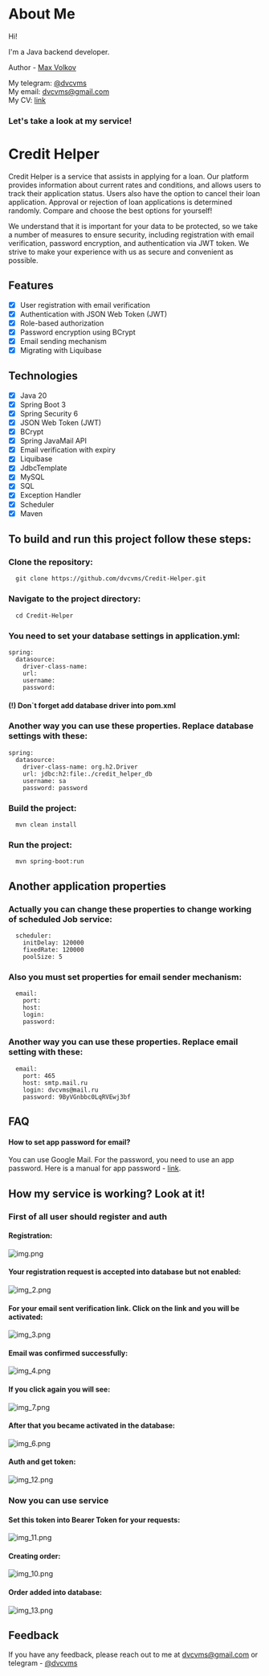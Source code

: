 # About Me

Hi!

I'm a Java backend developer.

Author - [Max Volkov](https://github.com/dvcvms)

My telegram: [@dvcvms](https://t.me/dvcvms)  
My email: dvcvms@gmail.com  
My CV: [link](https://drive.google.com/drive/folders/1KBKpWRn6xVJ4qnieDHj1ZdPkLpuxLJQX?usp=share_link)

### Let's take a look at my service!

# Credit Helper

Credit Helper is a service that assists in applying for a loan. Our platform provides information about current rates
and conditions, and allows users to track their application status. Users also have the option to cancel their loan
application. Approval or rejection of loan applications is determined randomly. Compare and choose the best options for
yourself!

We understand that it is important for your data to be protected, so we take a number of measures to ensure security,
including registration with email verification, password encryption, and authentication via JWT token. We strive to make
your experience with us as secure and convenient as possible.

## Features

- [x] User registration with email verification
- [x] Authentication with JSON Web Token (JWT)
- [x] Role-based authorization
- [x] Password encryption using BCrypt
- [x] Email sending mechanism
- [x] Migrating with Liquibase

## Technologies

- [x] Java 20
- [x] Spring Boot 3
- [x] Spring Security 6
- [x] JSON Web Token (JWT)
- [x] BCrypt
- [x] Spring JavaMail API
- [x] Email verification with expiry
- [x] Liquibase
- [x] JdbcTemplate
- [x] MySQL
- [x] SQL
- [x] Exception Handler
- [x] Scheduler
- [x] Maven

## To build and run this project follow these steps:

### Clone the repository:

```
  git clone https://github.com/dvcvms/Credit-Helper.git
```

### Navigate to the project directory:

```
  cd Credit-Helper
```

### You need to set your database settings in application.yml:

```
spring:
  datasource:
    driver-class-name:
    url:
    username:
    password:
```

#### (!) Don`t forget add database driver into pom.xml

### Another way you can use these properties. Replace database settings with these:

```
spring:
  datasource:
    driver-class-name: org.h2.Driver
    url: jdbc:h2:file:./credit_helper_db
    username: sa
    password: password
```

### Build the project:

```
  mvn clean install
```

### Run the project:

```
  mvn spring-boot:run
```

## Another application properties

### Actually you can change these properties to change working of scheduled Job service:

```
  scheduler:
    initDelay: 120000
    fixedRate: 120000
    poolSize: 5
```

### Also you must set properties for email sender mechanism:

```
  email:
    port:
    host:
    login:
    password:
```

### Another way you can use these properties. Replace email setting with these:

```
  email:
    port: 465
    host: smtp.mail.ru
    login: dvcvms@mail.ru
    password: 9ByVGnbbc0LqRVEwj3bf
```

## FAQ

#### How to set app password for email?

You can use Google Mail. For the password, you need to use an app password. Here is a manual for app
password - [link](https://support.google.com/mail/answer/185833?hl=en-GB).

## How my service is working? Look at it!

### First of all user should register and auth

#### Registration:

![img.png](assets/img.png)

#### Your registration request is accepted into database but not enabled:

![img_2.png](assets/img_2.png)

#### For your email sent verification link. Click on the link and you will be activated:

![img_3.png](assets/img_3.png)

#### Email was confirmed successfully:

![img_4.png](assets/img_4.png)

#### If you click again you will see:

![img_7.png](assets/img_7.png)

#### After that you became activated in the database:

![img_6.png](assets/img_6.png)

#### Auth and get token:

![img_12.png](assets/img_12.png)

### Now you can use service

#### Set this token into Bearer Token for your requests:

![img_11.png](assets/img_11.png)

#### Creating order:

![img_10.png](assets/img_10.png)

#### Order added into database:

![img_13.png](assets/img_13.png)

## Feedback

If you have any feedback, please reach out to me at dvcvms@gmail.com or telegram - [@dvcvms](https://t.me/dvcvms)  

